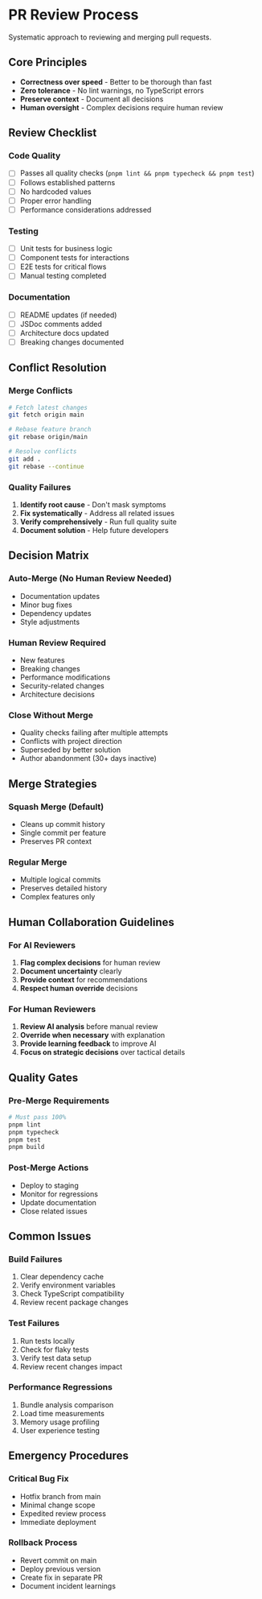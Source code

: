 # PR Review Process

Systematic approach to reviewing and merging pull requests.

## Core Principles

- **Correctness over speed** - Better to be thorough than fast
- **Zero tolerance** - No lint warnings, no TypeScript errors
- **Preserve context** - Document all decisions
- **Human oversight** - Complex decisions require human review

## Review Checklist

### Code Quality
- [ ] Passes all quality checks (`pnpm lint && pnpm typecheck && pnpm test`)
- [ ] Follows established patterns
- [ ] No hardcoded values
- [ ] Proper error handling
- [ ] Performance considerations addressed

### Testing
- [ ] Unit tests for business logic
- [ ] Component tests for interactions
- [ ] E2E tests for critical flows
- [ ] Manual testing completed

### Documentation
- [ ] README updates (if needed)
- [ ] JSDoc comments added
- [ ] Architecture docs updated
- [ ] Breaking changes documented

## Conflict Resolution

### Merge Conflicts
```bash
# Fetch latest changes
git fetch origin main

# Rebase feature branch
git rebase origin/main

# Resolve conflicts
git add .
git rebase --continue
```

### Quality Failures
1. **Identify root cause** - Don't mask symptoms
2. **Fix systematically** - Address all related issues
3. **Verify comprehensively** - Run full quality suite
4. **Document solution** - Help future developers

## Decision Matrix

### Auto-Merge (No Human Review Needed)
- Documentation updates
- Minor bug fixes
- Dependency updates
- Style adjustments

### Human Review Required
- New features
- Breaking changes
- Performance modifications
- Security-related changes
- Architecture decisions

### Close Without Merge
- Quality checks failing after multiple attempts
- Conflicts with project direction
- Superseded by better solution
- Author abandonment (30+ days inactive)

## Merge Strategies

### Squash Merge (Default)
- Cleans up commit history
- Single commit per feature
- Preserves PR context

### Regular Merge
- Multiple logical commits
- Preserves detailed history
- Complex features only

## Human Collaboration Guidelines

### For AI Reviewers
1. **Flag complex decisions** for human review
2. **Document uncertainty** clearly
3. **Provide context** for recommendations
4. **Respect human override** decisions

### For Human Reviewers
1. **Review AI analysis** before manual review
2. **Override when necessary** with explanation
3. **Provide learning feedback** to improve AI
4. **Focus on strategic decisions** over tactical details

## Quality Gates

### Pre-Merge Requirements
```bash
# Must pass 100%
pnpm lint
pnpm typecheck  
pnpm test
pnpm build
```

### Post-Merge Actions
- Deploy to staging
- Monitor for regressions
- Update documentation
- Close related issues

## Common Issues

### Build Failures
1. Clear dependency cache
2. Verify environment variables
3. Check TypeScript compatibility
4. Review recent package changes

### Test Failures
1. Run tests locally
2. Check for flaky tests
3. Verify test data setup
4. Review recent changes impact

### Performance Regressions
1. Bundle analysis comparison
2. Load time measurements
3. Memory usage profiling
4. User experience testing

## Emergency Procedures

### Critical Bug Fix
- Hotfix branch from main
- Minimal change scope
- Expedited review process
- Immediate deployment

### Rollback Process
- Revert commit on main
- Deploy previous version
- Create fix in separate PR
- Document incident learnings